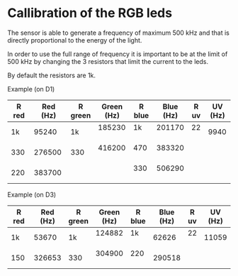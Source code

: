 # Callibration of the RGB leds

The sensor is able to generate a frequency of maximum 500 kHz and that is directly proportional to the energy of the light.

In order to use the full range of frequency it is important to be at the limit of 500 kHz by changing the 3 resistors that limit the current to the leds.

By default the resistors are 1k.

Example (on D1)

| R red | Red (Hz) | R green | Green (Hz) | R blue | Blue (Hz) | R uv | UV (Hz) |
|-------|----------|---------|------------|--------|-----------|------|---------|
| 1k    | 95240    | 1k      | 185230     | 1k     | 201170    | 22   | 9940    |
| 330   | 276500   | 330     | 416200     | 470    | 383320    |      |         |
| 220   | 383700   |         |            | 330    | 506290    |      |         |

Example (on D3)

| R red | Red (Hz) | R green | Green (Hz) | R blue | Blue (Hz) | R uv | UV (Hz) |
|-------|----------|---------|------------|--------|-----------|------|---------|
| 1k    | 53670    | 1k      | 124882     | 1k     | 62626     | 22   | 11059   |
| 150   | 326653   | 330     | 304900     | 220    | 290518    |      |         |

